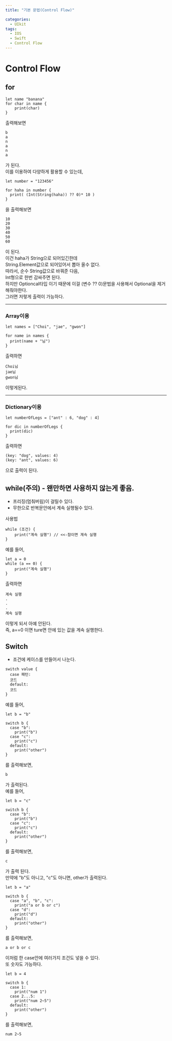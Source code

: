 ```yaml
---
title: "기본 문법(Control Flow)"

categories:
  - UIkit
tags:
  - IOS
  - Swift
  - Control Flow
---
```


# Control Flow
## for
~~~
let name "banana"
for char in name {
    print(char)
}
~~~
출력해보면
~~~
b
a
n
a
n
a
~~~
가 된다.  
이를 이용하여 다양하게 활용할 수 있는데,
~~~
let number = "123456"

for haha in number {
  print( (Int(String(haha)) ?? 0)* 10 )
}
~~~
을 출력해보면
~~~
10
20
30
40
50
60
~~~
이 된다.  
이건 haha가 String으로 되어있긴한데  
String.Element값으로 되어있어서 뽑아 올수 없다.  
따라서, 순수 String값으로 바꿔준 다음,  
Int형으로 한번 감싸주면 된다.  
하지만 Optioncal타입 이기 때문에 이걸 (변수 ?? 0)문법을 사용해서 Optional을 제거해줘야한다.  
그러면 저렇게 출력이 가능하다.

---  

### Array이용
~~~
let names = ["Choi", "jae", "gwon"]

for name in names {
  print(name + "님")
}
~~~
출력하면
~~~
Choi님
jae님
gwon님
~~~
이렇게된다.  

---

### Dictionary이용
~~~
let numberOfLegs = ["ant" : 6, "dog" : 4]

for dic in numberOfLegs {
  print(dic)
}
~~~
출력하면
~~~
(key: "dog", values: 4)
(key: "ant", values: 6)
~~~
으로 출력이 된다.  

## while(주의) - 왠만하면 사용하지 않는게 좋음.
- 프리징(멈춰버림)이 걸릴수 있다.
- 무한으로 반복문안에서 계속 실행될수 있다.  

사용법  
~~~
while (조건) {
    print("계속 실행") // <<-참이면 계속 실행
}
~~~
예를 들어,
~~~
let a = 0
while (a == 0) {
    print("계속 실행")
}
~~~
출력하면
~~~
계속 실행
.
.
.
계속 실행
~~~
이렇게 되서 아예 안된다.  
즉, a==0 이면 ture면 안에 있는 값을 계속 실행한다.  

## Switch
- 조건에 케이스를 만들어서 나눈다.

~~~
switch value {
  case 패턴:
  코드
  default:
  코드
}
~~~
예를 들어,
~~~
let b = "b"

switch b {
  case "b":
    print("b")
  case "c":
    print("c")
  default:
    print("other")
}
~~~
를 출력해보면,
~~~
b
~~~
가 출력된다.  
예를 들어,
~~~
let b = "c"

switch b {
  case "b":
    print("b")
  case "c":
    print("c")
  default:
    print("other")
}
~~~
를 출력해보면,
~~~
c
~~~
가 출력 된다.  
만약에 "b"도 아니고, "c"도 아니면, other가 출력된다.  
~~~
let b = "a"

switch b {
  case "a", "b", "c":
    print("a or b or c")
  case "d":
    print("d")
  default:
    print("other")
}
~~~
를 출력해보면,
~~~
a or b or c
~~~
이처럼 한 case안에 여러가지 조건도 넣을 수 있다.  
또 숫자도 가능하다.
~~~
let b = 4

switch b {
  case 1:
    print("num 1")
  case 2...5:
    print("num 2~5")
  default:
    print("other")
}
~~~
를 출력해보면,
~~~
num 2~5
~~~